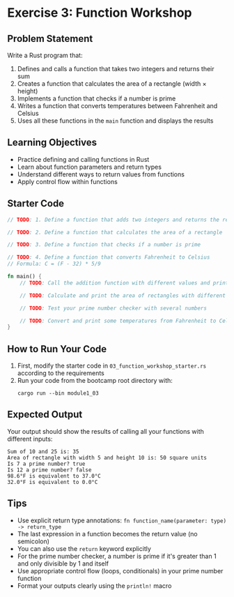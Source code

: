 # Exercise 3: Function Workshop

## Problem Statement

Write a Rust program that:

1. Defines and calls a function that takes two integers and returns their sum
2. Creates a function that calculates the area of a rectangle (width × height)
3. Implements a function that checks if a number is prime
4. Writes a function that converts temperatures between Fahrenheit and Celsius
5. Uses all these functions in the `main` function and displays the results

## Learning Objectives

- Practice defining and calling functions in Rust
- Learn about function parameters and return types
- Understand different ways to return values from functions
- Apply control flow within functions

## Starter Code

```rust
// TODO: 1. Define a function that adds two integers and returns the result

// TODO: 2. Define a function that calculates the area of a rectangle

// TODO: 3. Define a function that checks if a number is prime

// TODO: 4. Define a function that converts Fahrenheit to Celsius
// Formula: C = (F - 32) * 5/9

fn main() {
    // TODO: Call the addition function with different values and print the results

    // TODO: Calculate and print the area of rectangles with different dimensions

    // TODO: Test your prime number checker with several numbers

    // TODO: Convert and print some temperatures from Fahrenheit to Celsius
}
```

## How to Run Your Code

1. First, modify the starter code in `03_function_workshop_starter.rs` according to the requirements
2. Run your code from the bootcamp root directory with:
   ```
   cargo run --bin module1_03
   ```

## Expected Output

Your output should show the results of calling all your functions with different inputs:

```
Sum of 10 and 25 is: 35
Area of rectangle with width 5 and height 10 is: 50 square units
Is 7 a prime number? true
Is 12 a prime number? false
98.6°F is equivalent to 37.0°C
32.0°F is equivalent to 0.0°C
```

## Tips

- Use explicit return type annotations: `fn function_name(parameter: type) -> return_type`
- The last expression in a function becomes the return value (no semicolon)
- You can also use the `return` keyword explicitly
- For the prime number checker, a number is prime if it's greater than 1 and only divisible by 1 and itself
- Use appropriate control flow (loops, conditionals) in your prime number function
- Format your outputs clearly using the `println!` macro
